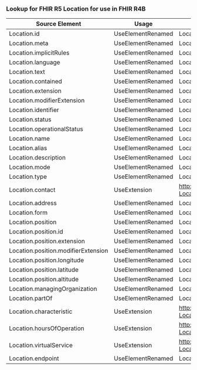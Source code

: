 ### Lookup for FHIR R5 Location for use in FHIR R4B

| Source Element | Usage | Target |
| -------------- | ----- | ------ |
| Location.id | UseElementRenamed | Location.id |
| Location.meta | UseElementRenamed | Location.meta |
| Location.implicitRules | UseElementRenamed | Location.implicitRules |
| Location.language | UseElementRenamed | Location.language |
| Location.text | UseElementRenamed | Location.text |
| Location.contained | UseElementRenamed | Location.contained |
| Location.extension | UseElementRenamed | Location.extension |
| Location.modifierExtension | UseElementRenamed | Location.modifierExtension |
| Location.identifier | UseElementRenamed | Location.identifier |
| Location.status | UseElementRenamed | Location.status |
| Location.operationalStatus | UseElementRenamed | Location.operationalStatus |
| Location.name | UseElementRenamed | Location.name |
| Location.alias | UseElementRenamed | Location.alias |
| Location.description | UseElementRenamed | Location.description |
| Location.mode | UseElementRenamed | Location.mode |
| Location.type | UseElementRenamed | Location.type |
| Location.contact | UseExtension | http://hl7.org/fhir/5.0/StructureDefinition/extension-Location.contact |
| Location.address | UseElementRenamed | Location.address |
| Location.form | UseElementRenamed | Location.physicalType |
| Location.position | UseElementRenamed | Location.position |
| Location.position.id | UseElementRenamed | Location.position.id |
| Location.position.extension | UseElementRenamed | Location.position.extension |
| Location.position.modifierExtension | UseElementRenamed | Location.position.modifierExtension |
| Location.position.longitude | UseElementRenamed | Location.position.longitude |
| Location.position.latitude | UseElementRenamed | Location.position.latitude |
| Location.position.altitude | UseElementRenamed | Location.position.altitude |
| Location.managingOrganization | UseElementRenamed | Location.managingOrganization |
| Location.partOf | UseElementRenamed | Location.partOf |
| Location.characteristic | UseExtension | http://hl7.org/fhir/5.0/StructureDefinition/extension-Location.characteristic |
| Location.hoursOfOperation | UseExtension | http://hl7.org/fhir/5.0/StructureDefinition/extension-Location.hoursOfOperation |
| Location.virtualService | UseExtension | http://hl7.org/fhir/5.0/StructureDefinition/extension-Location.virtualService |
| Location.endpoint | UseElementRenamed | Location.endpoint |
